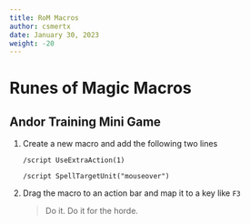 ```yaml
---
title: RoM Macros
author: csmertx
date: January 30, 2023
weight: -20
---
```


# Runes of Magic Macros

## Andor Training Mini Game

1. Create a new macro and add the following two lines

    ```/script UseExtraAction(1)```

    ```/script SpellTargetUnit("mouseover")```

2. Drag the macro to an action bar and map it to a key like ```F3```

    > Do it. Do it for the horde.
